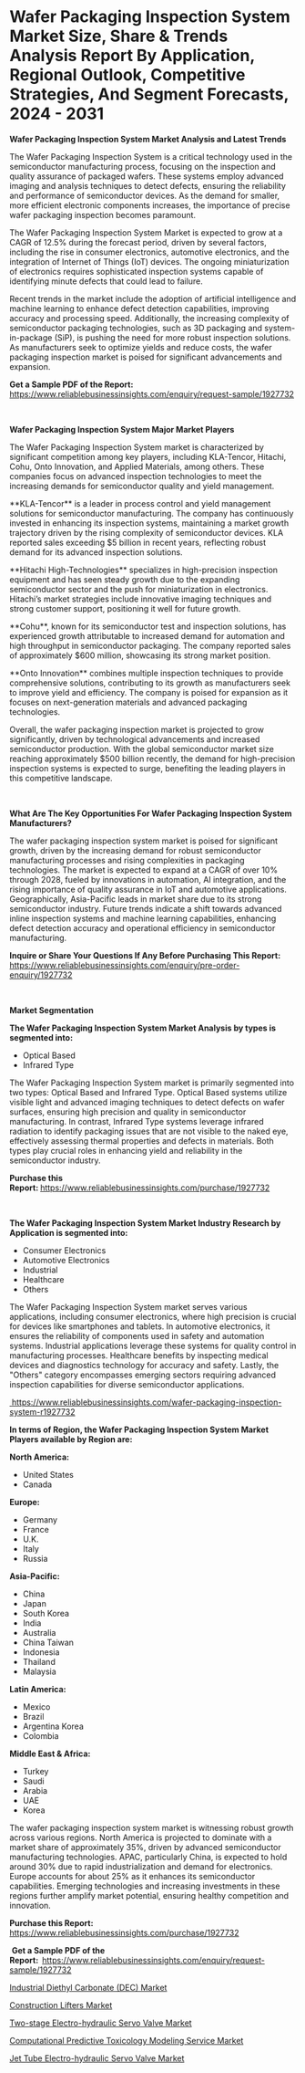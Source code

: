 <p><h1>Wafer Packaging Inspection System Market Size, Share & Trends Analysis Report By Application, Regional Outlook, Competitive Strategies, And Segment Forecasts, 2024 - 2031</h1></p><p><strong>Wafer Packaging Inspection System Market Analysis and Latest Trends</strong></p>
<p><p>The Wafer Packaging Inspection System is a critical technology used in the semiconductor manufacturing process, focusing on the inspection and quality assurance of packaged wafers. These systems employ advanced imaging and analysis techniques to detect defects, ensuring the reliability and performance of semiconductor devices. As the demand for smaller, more efficient electronic components increases, the importance of precise wafer packaging inspection becomes paramount.</p><p>The Wafer Packaging Inspection System Market is expected to grow at a CAGR of 12.5% during the forecast period, driven by several factors, including the rise in consumer electronics, automotive electronics, and the integration of Internet of Things (IoT) devices. The ongoing miniaturization of electronics requires sophisticated inspection systems capable of identifying minute defects that could lead to failure.</p><p>Recent trends in the market include the adoption of artificial intelligence and machine learning to enhance defect detection capabilities, improving accuracy and processing speed. Additionally, the increasing complexity of semiconductor packaging technologies, such as 3D packaging and system-in-package (SiP), is pushing the need for more robust inspection solutions. As manufacturers seek to optimize yields and reduce costs, the wafer packaging inspection market is poised for significant advancements and expansion.</p></p>
<p><strong>Get a Sample PDF of the Report:&nbsp;</strong> <a href="https://www.reliablebusinessinsights.com/enquiry/request-sample/1927732?utm_campaign=1571&utm_medium=2&utm_source=Github&utm_content=ia&utm_term=25102024&utm_id=wafer-packaging-inspection-system">https://www.reliablebusinessinsights.com/enquiry/request-sample/1927732</a></p>
<p>&nbsp;</p>
<p><strong>Wafer Packaging Inspection System Major Market Players</strong></p>
<p><p>The Wafer Packaging Inspection System market is characterized by significant competition among key players, including KLA-Tencor, Hitachi, Cohu, Onto Innovation, and Applied Materials, among others. These companies focus on advanced inspection technologies to meet the increasing demands for semiconductor quality and yield management.</p><p>**KLA-Tencor** is a leader in process control and yield management solutions for semiconductor manufacturing. The company has continuously invested in enhancing its inspection systems, maintaining a market growth trajectory driven by the rising complexity of semiconductor devices. KLA reported sales exceeding $5 billion in recent years, reflecting robust demand for its advanced inspection solutions.</p><p>**Hitachi High-Technologies** specializes in high-precision inspection equipment and has seen steady growth due to the expanding semiconductor sector and the push for miniaturization in electronics. Hitachi’s market strategies include innovative imaging techniques and strong customer support, positioning it well for future growth.</p><p>**Cohu**, known for its semiconductor test and inspection solutions, has experienced growth attributable to increased demand for automation and high throughput in semiconductor packaging. The company reported sales of approximately $600 million, showcasing its strong market position.</p><p>**Onto Innovation** combines multiple inspection techniques to provide comprehensive solutions, contributing to its growth as manufacturers seek to improve yield and efficiency. The company is poised for expansion as it focuses on next-generation materials and advanced packaging technologies.</p><p>Overall, the wafer packaging inspection market is projected to grow significantly, driven by technological advancements and increased semiconductor production. With the global semiconductor market size reaching approximately $500 billion recently, the demand for high-precision inspection systems is expected to surge, benefiting the leading players in this competitive landscape.</p></p>
<p>&nbsp;</p>
<p><strong>What Are The Key Opportunities For Wafer Packaging Inspection System Manufacturers?</strong></p>
<p><p>The wafer packaging inspection system market is poised for significant growth, driven by the increasing demand for robust semiconductor manufacturing processes and rising complexities in packaging technologies. The market is expected to expand at a CAGR of over 10% through 2028, fueled by innovations in automation, AI integration, and the rising importance of quality assurance in IoT and automotive applications. Geographically, Asia-Pacific leads in market share due to its strong semiconductor industry. Future trends indicate a shift towards advanced inline inspection systems and machine learning capabilities, enhancing defect detection accuracy and operational efficiency in semiconductor manufacturing.</p></p>
<p><strong>Inquire or Share Your Questions If Any Before Purchasing This Report:</strong> <a href="https://www.reliablebusinessinsights.com/enquiry/pre-order-enquiry/1927732?utm_campaign=1571&utm_medium=2&utm_source=Github&utm_content=ia&utm_term=25102024&utm_id=wafer-packaging-inspection-system">https://www.reliablebusinessinsights.com/enquiry/pre-order-enquiry/1927732</a></p>
<p>&nbsp;</p>
<p><strong>Market Segmentation</strong></p>
<p><strong>The Wafer Packaging Inspection System Market Analysis by types is segmented into:</strong></p>
<p><ul><li>Optical Based</li><li>Infrared Type</li></ul></p>
<p><p>The Wafer Packaging Inspection System market is primarily segmented into two types: Optical Based and Infrared Type. Optical Based systems utilize visible light and advanced imaging techniques to detect defects on wafer surfaces, ensuring high precision and quality in semiconductor manufacturing. In contrast, Infrared Type systems leverage infrared radiation to identify packaging issues that are not visible to the naked eye, effectively assessing thermal properties and defects in materials. Both types play crucial roles in enhancing yield and reliability in the semiconductor industry.</p></p>
<p><strong>Purchase this Report:&nbsp;</strong><a href="https://www.reliablebusinessinsights.com/purchase/1927732?utm_campaign=1571&utm_medium=2&utm_source=Github&utm_content=ia&utm_term=25102024&utm_id=wafer-packaging-inspection-system">https://www.reliablebusinessinsights.com/purchase/1927732</a></p>
<p>&nbsp;</p>
<p><strong>The Wafer Packaging Inspection System Market Industry Research by Application is segmented into:</strong></p>
<p><ul><li>Consumer Electronics</li><li>Automotive Electronics</li><li>Industrial</li><li>Healthcare</li><li>Others</li></ul></p>
<p><p>The Wafer Packaging Inspection System market serves various applications, including consumer electronics, where high precision is crucial for devices like smartphones and tablets. In automotive electronics, it ensures the reliability of components used in safety and automation systems. Industrial applications leverage these systems for quality control in manufacturing processes. Healthcare benefits by inspecting medical devices and diagnostics technology for accuracy and safety. Lastly, the "Others" category encompasses emerging sectors requiring advanced inspection capabilities for diverse semiconductor applications.</p></p>
<p><a href="https://www.reliablebusinessinsights.com/wafer-packaging-inspection-system-r1927732?utm_campaign=1571&utm_medium=2&utm_source=Github&utm_content=ia&utm_term=25102024&utm_id=wafer-packaging-inspection-system">&nbsp;https://www.reliablebusinessinsights.com/wafer-packaging-inspection-system-r1927732</a></p>
<p><strong>In terms of Region, the Wafer Packaging Inspection System Market Players available by Region are:</strong></p>
<p>
    <p> <strong> North America: </strong>
        <ul>
            <li>United States</li>
            <li>Canada</li>
        </ul>
        </p> 
    <p> <strong> Europe: </strong>
        <ul>
            <li>Germany</li>
            <li>France</li>
            <li>U.K.</li>
            <li>Italy</li>
            <li>Russia</li>
        </ul>
        </p> 
    <p> <strong> Asia-Pacific: </strong>
        <ul>
            <li>China</li>
            <li>Japan</li>
            <li>South Korea</li>
            <li>India</li>
            <li>Australia</li>
            <li>China Taiwan</li>
            <li>Indonesia</li>
            <li>Thailand</li>
            <li>Malaysia</li>
        </ul>
        </p> 
    <p> <strong> Latin America: </strong>
        <ul>
            <li>Mexico</li>
            <li>Brazil</li>
            <li>Argentina Korea</li>
            <li>Colombia</li>
        </ul>
        </p> 
    <p> <strong> Middle East & Africa: </strong>
        <ul>
            <li>Turkey</li>
            <li>Saudi</li>
            <li>Arabia</li>
            <li>UAE</li>
            <li>Korea</li>
        </ul>
    </p>
    </p>
<p><p>The wafer packaging inspection system market is witnessing robust growth across various regions. North America is projected to dominate with a market share of approximately 35%, driven by advanced semiconductor manufacturing technologies. APAC, particularly China, is expected to hold around 30% due to rapid industrialization and demand for electronics. Europe accounts for about 25% as it enhances its semiconductor capabilities. Emerging technologies and increasing investments in these regions further amplify market potential, ensuring healthy competition and innovation.</p></p>
<p><strong>Purchase this Report: </strong><a href="https://www.reliablebusinessinsights.com/purchase/1927732?utm_campaign=1571&utm_medium=2&utm_source=Github&utm_content=ia&utm_term=25102024&utm_id=wafer-packaging-inspection-system">https://www.reliablebusinessinsights.com/purchase/1927732</a></p>
<p>&nbsp;<strong>Get a Sample PDF of the Report:&nbsp;&nbsp;</strong><a href="https://www.reliablebusinessinsights.com/enquiry/request-sample/1927732?utm_campaign=1571&utm_medium=2&utm_source=Github&utm_content=ia&utm_term=25102024&utm_id=wafer-packaging-inspection-system">https://www.reliablebusinessinsights.com/enquiry/request-sample/1927732</a></p>
<p><strong></strong></p>
<p><p><a href="https://www.linkedin.com/pulse/industrial-diethyl-carbonate-dec-market-emerging-trends-ugjhe?utm_campaign=1571&utm_medium=2&utm_source=Github&utm_content=ia&utm_term=25102024&utm_id=wafer-packaging-inspection-system">Industrial Diethyl Carbonate (DEC) Market</a></p><p><a href="https://github.com/hgf64gh/Market-Research-Report-List-1/blob/main/construction-lifters-market.md?utm_campaign=1571&utm_medium=2&utm_source=Github&utm_content=ia&utm_term=25102024&utm_id=wafer-packaging-inspection-system">Construction Lifters Market</a></p><p><a href="https://www.linkedin.com/pulse/two-stage-electro-hydraulic-servo-valve-market-penetration-strategies-ix5jc?utm_campaign=1571&utm_medium=2&utm_source=Github&utm_content=ia&utm_term=25102024&utm_id=wafer-packaging-inspection-system">Two-stage Electro-hydraulic Servo Valve Market</a></p><p><a href="https://www.linkedin.com/pulse/global-computational-predictive-toxicology-modeling-b1khe?utm_campaign=1571&utm_medium=2&utm_source=Github&utm_content=ia&utm_term=25102024&utm_id=wafer-packaging-inspection-system">Computational Predictive Toxicology Modeling Service Market</a></p><p><a href="https://www.linkedin.com/pulse/influencing-factors-jet-tube-electro-hydraulic-servo-valve-market-wifac?utm_campaign=1571&utm_medium=2&utm_source=Github&utm_content=ia&utm_term=25102024&utm_id=wafer-packaging-inspection-system">Jet Tube Electro-hydraulic Servo Valve Market</a></p></p>